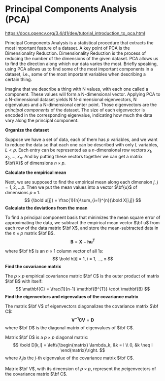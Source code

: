 # Principal Components Analysis (PCA)

https://docs.opencv.org/3.4/d1/dee/tutorial_introduction_to_pca.html

Principal Components Analysis is a statistical procedure that extracts the most important feature of a dataset. A key point of PCA is the Dimensionality Reduction. Dimensionality Reduction is the process of reducing the number of the dimensions of the given dataset. PCA allows us to find the direction along which our data varies the most. Briefly speaking, using PCA allows us to find some of the most important components in a dataset, i.e., some of the most important variables when describing a certain thing.

 

Imagine that we describe a thing with N values, with each one called a component. These values will form a N-dimensional vector. Applying PCA to a N-dimensional dataset yields N N-dimensional eigenvectors, N eigenvalues and a N-dimensional center point. Those eigenvectors are the *principal components* of the dataset. The size of each eigenvector is encoded in the corresponding eigenvalue, indicating how much the data vary along the principal component.

 

**Organize the dataset**

Suppose we have a set of data, each of them has $p$ variables, and we want to reduce the data so that each one can be described with only $L$ variables, $L<p$. Each entry can be represented as a $n$-dimensional row vectors $x_1, x_2, ..., x_n$. And by putting these vectors together we can get a matrix $\bf{X}$ of dimensions $n\times p$.

**Calculate the empirical mean**

Next, we are supposed to find the empirical mean along each dimension $j$, $j=1,2,...p$. Then we put the mean values into a vector $\bf{u}$ of dimensions $p\times 1$.
$$
{\bold u[j]} = \frac{1}{n}\sum_{i=1}^{n}{\bold X[i,j]}
$$
**Calculate the deviations from the mean**

To find a principal component basis that minimizes the mean square error of approximating the data, we subtract the empirical mean vector $\bf u$ from each row of the data matrix $\bf X$, and store the mean-subtracted data in the $n\times p$ matrix $\bf B$.
$$
\mathbf{B} = \mathbf{X} - \mathbf{h}\mathbf{u^{T}}
$$


where $\bf h$ is an $n \times 1$ column vector of all 1s: 
$$
\bold h[i] = 1, i = 1, ..., n
$$
**Find the covariance matrix**

The $p \times p$ empirical covariance matric $\bf C$ is the outer product of matrix $\bf B$ with itself:
$$
\mathbf{C} = \frac{1}{n-1} \mathbf{B^{T}} \cdot \mathbf{B}
$$
**Find the eigenvectors and eigenvalues of the covariance matrix**

The matrix $\bf V$ of eigenvectors diagonalizes the covariance matrix $\bf C$:
$$
\mathbf{V^{-1}} \mathbf{C} \mathbf{V} = \mathbf{D}
$$
where $\bf D$ is the diagonal matrix of eigenvalues of $\bf C$.

Matrix $\bf D$ is a $p \times p$ diagonal matrix:
$$
\bold D[k,l] = \left\{\begin{matrix} \lambda_k, &k = l \\ 0, &k \neq l \end{matrix}\right.
$$
where ${\lambda}_j$is the $j$-th eigenvalue of the covariance matrix $\bf C$.

Matrix $\bf V$, with its dimension of  $p \times p$,  represent the  $p$eigenvectors of the covariance matrix $\bf C$.



